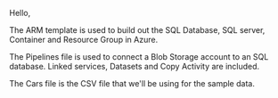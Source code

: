 Hello, 

The ARM template is used to build out the SQL Database, SQL server, Container and Resource Group in Azure. 

The Pipelines file is used to connect a Blob Storage account to an SQL database. Linked services, Datasets and Copy Activity are included. 

The Cars file is the CSV file that we'll be using for the sample data. 

